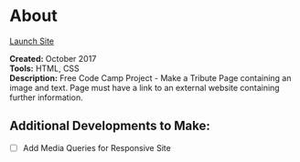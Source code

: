 # About
[Launch Site](https://m-brett.github.io/Exercises/Free_code_camp/Tribute_site/index.html)

**Created:** October 2017</br>
**Tools:** HTML, CSS</br>
**Description:** Free Code Camp Project - Make a Tribute Page containing an image and text. Page must have a link to an external website containing further information.


## Additional Developments to Make:

- [ ] Add Media Queries for Responsive Site


